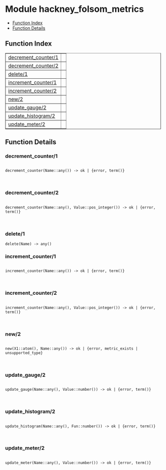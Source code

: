 

# Module hackney_folsom_metrics #
* [Function Index](#index)
* [Function Details](#functions)


<a name="index"></a>

## Function Index ##


<table width="100%" border="1" cellspacing="0" cellpadding="2" summary="function index"><tr><td valign="top"><a href="#decrement_counter-1">decrement_counter/1</a></td><td></td></tr><tr><td valign="top"><a href="#decrement_counter-2">decrement_counter/2</a></td><td></td></tr><tr><td valign="top"><a href="#delete-1">delete/1</a></td><td></td></tr><tr><td valign="top"><a href="#increment_counter-1">increment_counter/1</a></td><td></td></tr><tr><td valign="top"><a href="#increment_counter-2">increment_counter/2</a></td><td></td></tr><tr><td valign="top"><a href="#new-2">new/2</a></td><td></td></tr><tr><td valign="top"><a href="#update_gauge-2">update_gauge/2</a></td><td></td></tr><tr><td valign="top"><a href="#update_histogram-2">update_histogram/2</a></td><td></td></tr><tr><td valign="top"><a href="#update_meter-2">update_meter/2</a></td><td></td></tr></table>


<a name="functions"></a>

## Function Details ##

<a name="decrement_counter-1"></a>

### decrement_counter/1 ###


<pre><code>
decrement_counter(Name::any()) -&gt; ok | {error, term()}
</code></pre>
<br />


<a name="decrement_counter-2"></a>

### decrement_counter/2 ###


<pre><code>
decrement_counter(Name::any(), Value::pos_integer()) -&gt; ok | {error, term()}
</code></pre>
<br />


<a name="delete-1"></a>

### delete/1 ###

`delete(Name) -> any()`


<a name="increment_counter-1"></a>

### increment_counter/1 ###


<pre><code>
increment_counter(Name::any()) -&gt; ok | {error, term()}
</code></pre>
<br />


<a name="increment_counter-2"></a>

### increment_counter/2 ###


<pre><code>
increment_counter(Name::any(), Value::pos_integer()) -&gt; ok | {error, term()}
</code></pre>
<br />


<a name="new-2"></a>

### new/2 ###


<pre><code>
new(X1::atom(), Name::any()) -&gt; ok | {error, metric_exists | unsupported_type}
</code></pre>
<br />


<a name="update_gauge-2"></a>

### update_gauge/2 ###


<pre><code>
update_gauge(Name::any(), Value::number()) -&gt; ok | {error, term()}
</code></pre>
<br />


<a name="update_histogram-2"></a>

### update_histogram/2 ###


<pre><code>
update_histogram(Name::any(), Fun::number()) -&gt; ok | {error, term()}
</code></pre>
<br />


<a name="update_meter-2"></a>

### update_meter/2 ###


<pre><code>
update_meter(Name::any(), Value::number()) -&gt; ok | {error, term()}
</code></pre>
<br />


